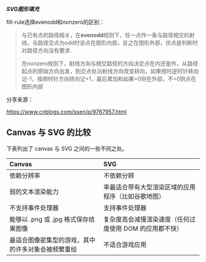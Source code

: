 ***SVG图形填充***

fill-rule选择evenodd和nonzero的区别：

> 与已有点的路径相关，在**evenodd**规则下，任一点作一条与路径相交的射线，与路径交点为odd时该点在图形内部，反之在图形外部，优点是判断时对路径方向没有要求.
>
> 在nonzero规则下，射线方向与相交路径的方向决定点在内还是外，从路径起点的原始方向出发，到交点处沿射线方向改变转向，如果按时逆时针转向记-1，按顺时针方向转向记+1，最后累加和如果=0则在外部，不=0则点在图形内部

分享来源：

https://www.cnblogs.com/ssen/p/9767957.html



## Canvas 与 SVG 的比较

下表列出了 canvas 与 SVG 之间的一些不同之处。

| Canvas                                             | SVG                                                     |
| :------------------------------------------------- | :------------------------------------------------------ |
| 依赖分辨率                                         | 不依赖分辨                                              |
| 弱的文本渲染能力                                   | 率最适合带有大型渲染区域的应用程序（比如谷歌地图）      |
| 不支持事件处理器                                   | 支持事件处理器                                          |
| 能够以 .png 或 .jpg 格式保存结果图像               | 复杂度高会减慢渲染速度（任何过度使用 DOM 的应用都不快） |
| 最适合图像密集型的游戏，其中的许多对象会被频繁重绘 | 不适合游戏应用                                          |